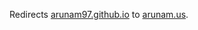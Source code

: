 <p>
Redirects <a href="https://arunam97.github.io">arunam97.github.io</a> to <a href="https://arunam.us">arunam.us</a>.
</p>
